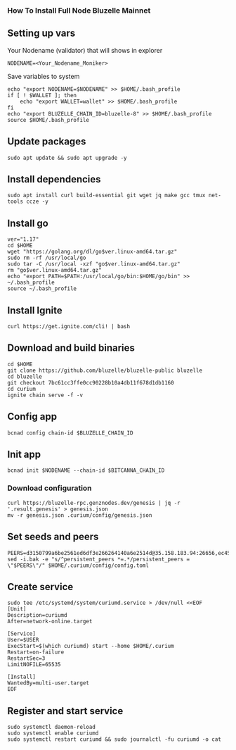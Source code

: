 ### How To Install Full Node Bluzelle Mainnet

## Setting up vars
Your Nodename (validator) that will shows in explorer
```
NODENAME=<Your_Nodename_Moniker>
```

Save variables to system
```
echo "export NODENAME=$NODENAME" >> $HOME/.bash_profile
if [ ! $WALLET ]; then
	echo "export WALLET=wallet" >> $HOME/.bash_profile
fi
echo "export BLUZELLE_CHAIN_ID=bluzelle-8" >> $HOME/.bash_profile
source $HOME/.bash_profile
```

## Update packages
```
sudo apt update && sudo apt upgrade -y
```

## Install dependencies
```
sudo apt install curl build-essential git wget jq make gcc tmux net-tools ccze -y
```

## Install go
```
ver="1.17"
cd $HOME
wget "https://golang.org/dl/go$ver.linux-amd64.tar.gz"
sudo rm -rf /usr/local/go
sudo tar -C /usr/local -xzf "go$ver.linux-amd64.tar.gz"
rm "go$ver.linux-amd64.tar.gz"
echo "export PATH=$PATH:/usr/local/go/bin:$HOME/go/bin" >> ~/.bash_profile
source ~/.bash_profile
```
## Install Ignite
```
curl https://get.ignite.com/cli! | bash
```


## Download and build binaries
```
cd $HOME
git clone https://github.com/bluzelle/bluzelle-public bluzelle
cd bluzelle
git checkout 7bc61cc3ffe0cc90228b10a4db11f678d1db1160
cd curium
ignite chain serve -f -v
```

## Config app
```
bcnad config chain-id $BLUZELLE_CHAIN_ID
```

## Init app
```
bcnad init $NODENAME --chain-id $BITCANNA_CHAIN_ID
```

### Download configuration
```
curl https://bluzelle-rpc.genznodes.dev/genesis | jq -r '.result.genesis' > genesis.json
mv -r genesis.json .curium/config/genesis.json
```

## Set seeds and peers
```
PEERS=d3150799a6be2561ed6df3e266264140a6e2514d@35.158.183.94:26656,ec45a9687a7aa8c3aeebe1d135d255c450e5ad02@13.57.179.7:26656,ecec40366517cafc9db0b638ebab28ad6344a2f4@18.143.156.117:26656
sed -i.bak -e "s/^persistent_peers *=.*/persistent_peers = \"$PEERS\"/" $HOME/.curium/config/config.toml
```

## Create service
```
sudo tee /etc/systemd/system/curiumd.service > /dev/null <<EOF
[Unit]
Description=curiumd
After=network-online.target

[Service]
User=$USER
ExecStart=$(which curiumd) start --home $HOME/.curium
Restart=on-failure
RestartSec=3
LimitNOFILE=65535

[Install]
WantedBy=multi-user.target
EOF
```

## Register and start service
```
sudo systemctl daemon-reload
sudo systemctl enable curiumd
sudo systemctl restart curiumd && sudo journalctl -fu curiumd -o cat
```
